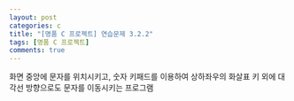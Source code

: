 ```yaml
---
layout: post
categories: c
title: "[명품 C 프로젝트] 연습문제 3.2.2"
tags: [명품 C 프로젝트]
comments: true
---
```


화면 중앙에 문자를 위치시키고, 숫자 키패드를 이용하여 상하좌우의 화살표 키 외에 대각선 방향으로도 문자를 이동시키는 프로그램

<script src="https://gist.github.com/junbly/9db3a541f1f670fa2f84307ff25ba46f.js"></script>
